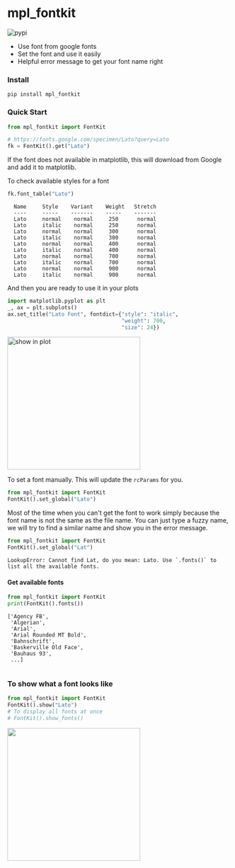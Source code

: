 # mpl_fontkit

![pypi](https://flat.badgen.net/pypi/v/mpl_fontkit?color=blue)

- Use font from google fonts
- Set the font and use it easily
- Helpful error message to get your font name right

### Install

```shell
pip install mpl_fontkit
```

### Quick Start

```python
from mpl_fontkit import FontKit

# https://fonts.google.com/specimen/Lato?query=Lato
fk = FontKit().get("Lato")
```
If the font does not available in matplotlib,
this will download from Google and add it to
matplotlib.

To check available styles for a font
```python
fk.font_table("Lato")
```
```shell
  Name     Style    Variant    Weight   Stretch 
  ----     -----    -------    -----    ------- 
  Lato     normal    normal     250      normal 
  Lato     italic    normal     250      normal 
  Lato     normal    normal     300      normal 
  Lato     italic    normal     300      normal 
  Lato     normal    normal     400      normal 
  Lato     italic    normal     400      normal 
  Lato     normal    normal     700      normal 
  Lato     italic    normal     700      normal 
  Lato     normal    normal     900      normal 
  Lato     italic    normal     900      normal 
```

And then you are ready to use it in your plots

```python
import matplotlib.pyplot as plt
_, ax = plt.subplots()
ax.set_title("Lato Font", fontdict={"style": "italic", 
                                    "weight": 700, 
                                    "size": 24})
```
<img src="https://raw.githubusercontent.com/Mr-Milk/mpl-fontkit/main/images/in_plot.svg" alt="show in plot" width="300">

To set a font manually. 
This will update the `rcParams` for you.
```python
from mpl_fontkit import FontKit
FontKit().set_global("Lato")
```

Most of the time when you can't get the font to work
simply because the font name is not the same as the file name.
You can just type a fuzzy name, we will try to find
a similar name and show you in the error message.

```python
from mpl_fontkit import FontKit
FontKit().set_global("Lat")
```
```shell
LookupError: Cannot find Lat, do you mean: Lato. Use `.fonts()` to list all the available fonts.
```

#### Get available fonts

```python
from mpl_fontkit import FontKit
print(FontKit().fonts())
```
```shell
['Agency FB',
 'Algerian',
 'Arial',
 'Arial Rounded MT Bold',
 'Bahnschrift',
 'Baskerville Old Face',
 'Bauhaus 93',
 ...]
 
 ```

### To show what a font looks like
```python
from mpl_fontkit import FontKit
FontKit().show("Lato")
# To display all fonts at once
# FontKit().show_fonts()
```
<img src="https://raw.githubusercontent.com/Mr-Milk/mpl-fontkit/main/images/show.svg" width="300">

